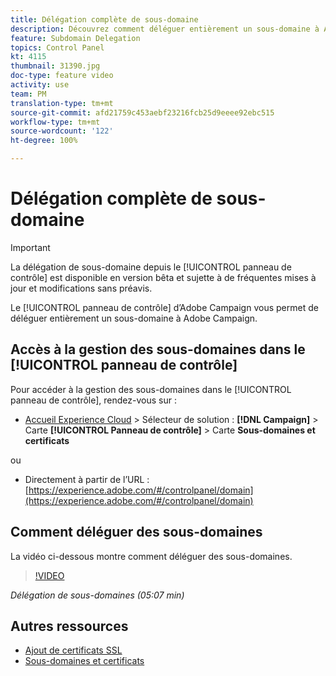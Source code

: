 ```yaml
---
title: Délégation complète de sous-domaine
description: Découvrez comment déléguer entièrement un sous-domaine à Adobe Campaign.
feature: Subdomain Delegation
topics: Control Panel
kt: 4115
thumbnail: 31390.jpg
doc-type: feature video
activity: use
team: PM
translation-type: tm+mt
source-git-commit: afd21759c453aebf23216fcb25d9eeee92ebc515
workflow-type: tm+mt
source-wordcount: '122'
ht-degree: 100%

---
```



# Délégation complète de sous-domaine

>[!IMPORTANT]
>
> La délégation de sous-domaine depuis le [!UICONTROL panneau de contrôle] est disponible en version bêta et sujette à de fréquentes mises à jour et modifications sans préavis.

Le [!UICONTROL panneau de contrôle] d’Adobe Campaign vous permet de déléguer entièrement un sous-domaine à Adobe Campaign.

## Accès à la gestion des sous-domaines dans le [!UICONTROL panneau de contrôle]

Pour accéder à la gestion des sous-domaines dans le [!UICONTROL panneau de contrôle], rendez-vous sur :

* [Accueil Experience Cloud](https://experience.adobe.com/#/home) > Sélecteur de solution : **[!DNL Campaign]** > Carte **[!UICONTROL Panneau de contrôle]** > Carte **Sous-domaines et certificats**


ou
* Directement à partir de l’URL : [https://experience.adobe.com/#/controlpanel/domain](https://experience.adobe.com/#/controlpanel/domain)

## Comment déléguer des sous-domaines

La vidéo ci-dessous montre comment déléguer des sous-domaines.

>[!VIDEO](https://video.tv.adobe.com/v/31390?quality=12)

*Délégation de sous-domaines (05:07 min)*

## Autres ressources

* [Ajout de certificats SSL](/help/control-panel-tutorials/subdomains-and-certificates/adding-ssl-certificates.md)
* [Sous-domaines et certificats](https://docs.adobe.com/content/help/fr-FR/control-panel/using/subdomains-and-certificates/renewing-subdomain-certificate.html)
